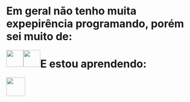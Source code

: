 # Em geral não tenho muita expepirência programando, porém sei muito de:

<img src="https://cdn.jsdelivr.net/gh/devicons/devicon@latest/icons/html5/html5-original-wordmark.svg" style="width: 45px; display: inline-block; box-sizing: 33%; float:left;" />

<img src="https://cdn.jsdelivr.net/gh/devicons/devicon@latest/icons/css3/css3-original-wordmark.svg" style="width: 45px; box-sizing: 33%; float: left;"/>

# E estou aprendendo:

<img src="https://cdn.jsdelivr.net/gh/devicons/devicon@latest/icons/python/python-original-wordmark.svg" style="width: 50px; display: inline-block;" />
